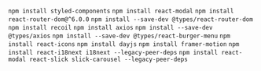 `npm install styled-components`
`npm install react-modal`
`npm install react-router-dom@^6.0.0`
`npm install --save-dev @types/react-router-dom`
`npm install recoil`
`npm install axios`
`npm install --save-dev @types/axios`
`npm install --save-dev @types/react-burger-menu`
`npm install react-icons`
`npm install dayjs`
`npm install framer-motion`
`npm install react-i18next i18next --legacy-peer-deps`
`npm install react-modal react-slick slick-carousel --legacy-peer-deps`